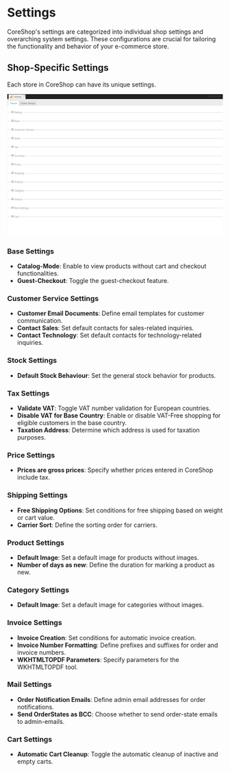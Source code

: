 # Settings

CoreShop's settings are categorized into individual shop settings and overarching system settings. These configurations are crucial for tailoring the functionality and behavior of your e-commerce store.

## Shop-Specific Settings

Each store in CoreShop can have its unique settings.

![Settings](img/settings-shop.png)

### Base Settings
- **Catalog-Mode**: Enable to view products without cart and checkout functionalities.
- **Guest-Checkout**: Toggle the guest-checkout feature.

### Customer Service Settings
- **Customer Email Documents**: Define email templates for customer communication.
- **Contact Sales**: Set default contacts for sales-related inquiries.
- **Contact Technology**: Set default contacts for technology-related inquiries.

### Stock Settings
- **Default Stock Behaviour**: Set the general stock behavior for products.

### Tax Settings
- **Validate VAT**: Toggle VAT number validation for European countries.
- **Disable VAT for Base Country**: Enable or disable VAT-Free shopping for eligible customers in the base country.
- **Taxation Address**: Determine which address is used for taxation purposes.

### Price Settings
- **Prices are gross prices**: Specify whether prices entered in CoreShop include tax.

### Shipping Settings
- **Free Shipping Options**: Set conditions for free shipping based on weight or cart value.
- **Carrier Sort**: Define the sorting order for carriers.

### Product Settings
- **Default Image**: Set a default image for products without images.
- **Number of days as new**: Define the duration for marking a product as new.

### Category Settings
- **Default Image**: Set a default image for categories without images.

### Invoice Settings
- **Invoice Creation**: Set conditions for automatic invoice creation.
- **Invoice Number Formatting**: Define prefixes and suffixes for order and invoice numbers.
- **WKHTMLTOPDF Parameters**: Specify parameters for the WKHTMLTOPDF tool.

### Mail Settings
- **Order Notification Emails**: Define admin email addresses for order notifications.
- **Send OrderStates as BCC**: Choose whether to send order-state emails to admin-emails.

### Cart Settings
- **Automatic Cart Cleanup**: Toggle the automatic cleanup of inactive and empty carts.
